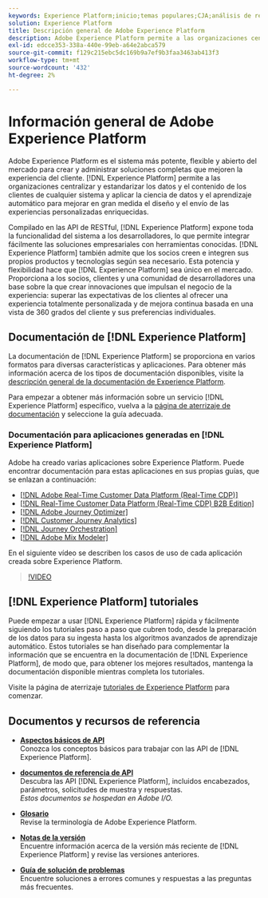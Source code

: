 ```yaml
---
keywords: Experience Platform;inicio;temas populares;CJA;análisis de recorrido;análisis de recorrido del cliente;orquestación de campaña;orquestación;recorrido del cliente;recorrido;orquestación de recorrido;capacidad;región
solution: Experience Platform
title: Descripción general de Adobe Experience Platform
description: Adobe Experience Platform permite a las organizaciones centralizar y estandarizar los datos de los clientes antes de aplicar la ciencia de datos y el aprendizaje automático para mejorar en gran medida el diseño y el envío de las experiencias personalizadas enriquecidas.
exl-id: edcce353-338a-440e-99eb-a64e2abca579
source-git-commit: f129c215ebc5dc169b9a7ef9b3faa3463ab413f3
workflow-type: tm+mt
source-wordcount: '432'
ht-degree: 2%

---
```


# Información general de Adobe Experience Platform

Adobe Experience Platform es el sistema más potente, flexible y abierto del mercado para crear y administrar soluciones completas que mejoren la experiencia del cliente. [!DNL Experience Platform] permite a las organizaciones centralizar y estandarizar los datos y el contenido de los clientes de cualquier sistema y aplicar la ciencia de datos y el aprendizaje automático para mejorar en gran medida el diseño y el envío de las experiencias personalizadas enriquecidas.

Compilado en las API de RESTful, [!DNL Experience Platform] expone toda la funcionalidad del sistema a los desarrolladores, lo que permite integrar fácilmente las soluciones empresariales con herramientas conocidas. [!DNL Experience Platform] también admite que los socios creen e integren sus propios productos y tecnologías según sea necesario. Esta potencia y flexibilidad hace que [!DNL Experience Platform] sea único en el mercado. Proporciona a los socios, clientes y una comunidad de desarrolladores una base sobre la que crear innovaciones que impulsan el negocio de la experiencia: superar las expectativas de los clientes al ofrecer una experiencia totalmente personalizada y de mejora continua basada en una vista de 360 grados del cliente y sus preferencias individuales.

<div id="recs-overview-body-wrapper-1">
    <div id="recs-overview-body-1"></div>
    <div id="recs-overview-body-2"></div>
    <div id="recs-overview-body-3"></div>
</div>
<div id="recs-overview-body-4"></div>
<div id="recs-overview-body-5"></div>
<div id="recs-overview-body-6"></div>

## Documentación de [!DNL Experience Platform]

La documentación de [!DNL Experience Platform] se proporciona en varios formatos para diversas características y aplicaciones. Para obtener más información acerca de los tipos de documentación disponibles, visite la [descripción general de la documentación de Experience Platform](documentation/overview.md).

Para empezar a obtener más información sobre un servicio [!DNL Experience Platform] específico, vuelva a la [página de aterrizaje de documentación](https://experienceleague.adobe.com/docs/experience-platform.html?lang=es) y seleccione la guía adecuada.

### Documentación para aplicaciones generadas en [!DNL Experience Platform]

Adobe ha creado varias aplicaciones sobre Experience Platform. Puede encontrar documentación para estas aplicaciones en sus propias guías, que se enlazan a continuación:

* [[!DNL Adobe Real-Time Customer Data Platform (Real-Time CDP)]](../rtcdp/overview.md)
* [[!DNL Real-Time Customer Data Platform (Real-Time CDP) B2B Edition]](../rtcdp/b2b-overview.md)
* [[!DNL Adobe Journey Optimizer]](https://experienceleague.adobe.com/docs/journey-optimizer.html?lang=es)
* [[!DNL Customer Journey Analytics]](https://experienceleague.adobe.com/docs/customer-journey-analytics.html?lang=es)
* [[!DNL Journey Orchestration]](https://experienceleague.adobe.com/docs/journey-orchestration.html?lang=es)
* [[!DNL Adobe Mix Modeler]](https://experienceleague.adobe.com/docs/mix-modeler/using/overview.html?lang=es)

En el siguiente vídeo se describen los casos de uso de cada aplicación creada sobre Experience Platform.

>[!VIDEO](https://video.tv.adobe.com/v/32554/?learn=on)

## [!DNL Experience Platform] tutoriales

Puede empezar a usar [!DNL Experience Platform] rápida y fácilmente siguiendo los tutoriales paso a paso que cubren todo, desde la preparación de los datos para su ingesta hasta los algoritmos avanzados de aprendizaje automático. Estos tutoriales se han diseñado para complementar la información que se encuentra en la documentación de [!DNL Experience Platform], de modo que, para obtener los mejores resultados, mantenga la documentación disponible mientras completa los tutoriales.

Visite la página de aterrizaje [tutoriales de Experience Platform](https://www.adobe.com/go/platform-tutorials-home-en) para comenzar.

## Documentos y recursos de referencia

* [**Aspectos básicos de API**](api-fundamentals.md)\
  Conozca los conceptos básicos para trabajar con las API de [!DNL Experience Platform].

* [**documentos de referencia de API**](https://www.adobe.com/go/platform-api-reference-en)\
  Descubra las API [!DNL Experience Platform], incluidos encabezados, parámetros, solicitudes de muestra y respuestas.<br/>*Estos documentos se hospedan en Adobe I/O.*

* [**Glosario**](glossary.md)\
  Revise la terminología de Adobe Experience Platform.

* [**Notas de la versión**](https://experienceleague.adobe.com/es/docs/experience-platform/release-notes/latest)\
  Encuentre información acerca de la versión más reciente de [!DNL Experience Platform] y revise las versiones anteriores.

* [**Guía de solución de problemas**](troubleshooting.md)\
  Encuentre soluciones a errores comunes y respuestas a las preguntas más frecuentes.
